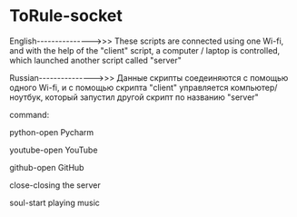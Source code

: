 # ToRule-socket <pr>
English--------------->>>
These scripts are connected using one Wi-fi, and with the help of the "client" script, a computer / laptop is controlled, which launched another script called "server"

Russian--------------->>>
Данные скрипты соедеиняются с помощью одного Wi-fi, и с помощью скрипта "client" управляется компьютер/ноутбук, который запустил другой скрипт по названию "server"

  
command:
  
  python-open Pycharm
  
  youtube-open YouTube
  
  github-open GitHub
  
  close-closing the server
  
  soul-start playing music
  
